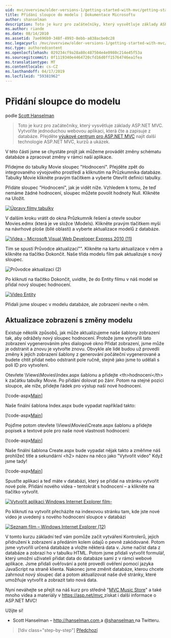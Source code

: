 ```yaml
---
uid: mvc/overview/older-versions-1/getting-started-with-mvc/getting-started-with-mvc-part8
title: Přidání sloupce do modelu | Dokumentace Microsoftu
author: shanselman
description: Toto je kurz pro začátečníky, který vysvětluje základy ASP.NET MVC. Vytvořte jednoduchou webovou aplikaci, která čte a zapisuje z databáze.
ms.author: riande
ms.date: 08/14/2010
ms.assetid: 7ae696b9-348f-4993-8ebb-a838acbe0c28
msc.legacyurl: /mvc/overview/older-versions-1/getting-started-with-mvc/getting-started-with-mvc-part8
msc.type: authoredcontent
ms.openlocfilehash: 029234cf9a28a80c487504e4e0980c214e45f53a
ms.sourcegitcommit: 0f1119340e4464720cfd16d0ff15764746ea1fea
ms.translationtype: MT
ms.contentlocale: cs-CZ
ms.lasthandoff: 04/17/2019
ms.locfileid: "59381962"
---
```

# <a name="adding-a-column-to-the-model"></a>Přidání sloupce do modelu

podle [Scott Hanselman](https://github.com/shanselman)

> Toto je kurz pro začátečníky, který vysvětluje základy ASP.NET MVC. Vytvoříte jednoduchou webovou aplikaci, která čte a zapisuje z databáze. Přejděte [výukové centrum pro ASP.NET MVC](../../../index.md) najít další technologie ASP.NET MVC, kurzů a ukázek.


V této části jsme se chystáte projít jak můžeme provádět změny schématu databáze a zpracovat změny v rámci naší aplikace.

Přidejme do tabulky Movie sloupec "Hodnocení". Přejděte zpět do integrovaného vývojového prostředí a kliknutím na Průzkumníka databáze. Tabulky Movie klikněte pravým tlačítkem a vyberte Otevřít definici tabulky.

Přidáte sloupec "Hodnocení", jak je vidět níže. Vzhledem k tomu, že teď nemáme žádné hodnocení, sloupec můžete povolit hodnoty Null. Klikněte na Uložit.

[![Úpravy filmy tabulky](getting-started-with-mvc-part8/_static/image2.png)](getting-started-with-mvc-part8/_static/image1.png)

V dalším kroku vrátit do okna Průzkumník řešení a otevře soubor Movies.edmx (která je ve složce \Models). Klikněte pravým tlačítkem myši na návrhové ploše (bílé oblasti) a vyberte aktualizace modelů z databáze.

[![Videa – Microsoft Visual Web Developer Express 2010 (11)](getting-started-with-mvc-part8/_static/image4.png)](getting-started-with-mvc-part8/_static/image3.png)

Tím se spustí Průvodce aktualizací"". Klikněte na kartu aktualizace v něm a klikněte na tlačítko Dokončit. Naše třída modelu film pak aktualizuje s nový sloupec.

![Průvodce aktualizací (2)](getting-started-with-mvc-part8/_static/image5.png)

Po kliknutí na tlačítko Dokončit, uvidíte, že do Entity filmu v náš model se přidal nový sloupec hodnocení.

[![Video Entity](getting-started-with-mvc-part8/_static/image7.png)](getting-started-with-mvc-part8/_static/image6.png)

Přidali jsme sloupec v modelu databáze, ale zobrazení nevíte o něm.

## <a name="update-views-with-model-changes"></a>Aktualizace zobrazení s změny modelu

Existuje několik způsobů, jak může aktualizujeme naše šablony zobrazení tak, aby odrážely nový sloupec hodnocení. Protože jsme vytvořili tato zobrazení vygenerováním přes dialogové okno Přidat zobrazení, jsme může je odstranit a znovu je vytvořte znovu. Obvykle ale lidé budou už provedli změny k jejich zobrazení šablony z generování počáteční vygenerované a budete chtít přidat nebo odstranit pole ručně, stejně jako jsme to udělali s poli ID pro vytvoření.

Otevřete \Views\Movies\Index.aspx šablonu a přidejte &lt;th&gt;hodnocení&lt;/th&gt; k začátku tabulky Movie. Po přidání dolovat po žánr. Potom na stejné pozici sloupce, ale níže, přidejte řádek pro výstup naší nové hodnocení.

[!code-aspx[Main](getting-started-with-mvc-part8/samples/sample1.aspx)]

Naše finální šablona Index.aspx bude vypadat například takto:

[!code-aspx[Main](getting-started-with-mvc-part8/samples/sample2.aspx)]

Pojďme potom otevřete \Views\Movies\Create.aspx šablonu a přidejte popisek a textové pole pro naše nové vlastnosti hodnocení:

[!code-aspx[Main](getting-started-with-mvc-part8/samples/sample3.aspx)]

Naše finální šablona Create.aspx bude vypadat nějak takto a změňme náš prohlížeč title a sekundární &lt;h2&gt; název na něco jako "Vytvořit video" Když jsme tady!

[!code-aspx[Main](getting-started-with-mvc-part8/samples/sample4.aspx)]

Spusťte aplikaci a teď máte v databázi, který se přidal na stránku vytvořit nové pole. Přidání nového videa – tentokrát s hodnocení – a klikněte na tlačítko vytvořit.

[![Vytvořit aplikaci Windows Internet Explorer film-](getting-started-with-mvc-part8/_static/image9.png)](getting-started-with-mvc-part8/_static/image8.png)

Po kliknutí na vytvořit přecházíte na indexovou stránku tam, kde jste nové video je uvedený s nového hodnocení sloupce v databázi

[![Seznam film – Windows Internet Explorer (12)](getting-started-with-mvc-part8/_static/image11.png)](getting-started-with-mvc-part8/_static/image10.png)

V tomto kurzu základní teď vám pomůže začít vytváření Kontrolerů, jejich přidružení k zobrazení a předáním kolem údajů o pevně zakódované. Potom jsme vytvořili určená databáze a vložte některá data v. Jsme načíst data z databáze a zobrazí ho v tabulku HTML. Potom jsme přidali vytvořit formulář, který umožní uživateli přidat data do databáze sami z v rámci webové aplikace. Jsme přidali ověřování a poté provedli ověření pomocí jazyka JavaScript na straně klienta. Nakonec jsme změnit databáze, kterou chcete zahrnout nový sloupec dat a potom aktualizovat naše dvě stránky, které umožňuje vytvořit a zobrazit tato nová data.

Nyní neváhejte se přejít na náš kurz pro středně "[MVC Music Store](../../older-versions/mvc-music-store/mvc-music-store-part-1.md)" a také mnoho videa a materiály v [ https://asp.net/mvc ](https://asp.net/mvc) získat i další informace o ASP.NET MVC!

Užijte si!

- Scott Hanselman – [ http://hanselman.com ](http://hanselman.com) a [ @shanselman ](http://twitter.com/shanselman) na Twitteru.

> [!div class="step-by-step"]
> [Předchozí](getting-started-with-mvc-part7.md)
